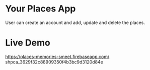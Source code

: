 # Your Places App
User can create an account and add, update and delete the places.

# Live Demo
https://places-memories-smeet.firebaseapp.com/
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
